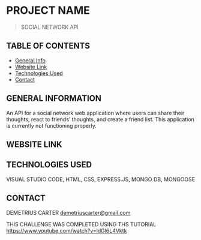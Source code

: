 # PROJECT NAME
>SOCIAL NETWORK API

## TABLE OF CONTENTS
* [General Info](#general-information)
* [Website Link](#website-link)
* [Technologies Used](#technologies-used)
* [Contact](#contact)


## GENERAL INFORMATION
An API for a social network web application where users can share their thoughts, react to friends’ thoughts, and create a friend list. This application is currently not functioning properly. 




## WEBSITE LINK



## TECHNOLOGIES USED
VISUAL STUDIO CODE,
HTML,
CSS,
EXPRESS.JS,
MONGO DB,
MONGOOSE

## CONTACT
DEMETRIUS CARTER
demetriuscarter@gmail.com

THIS CHALLENGE WAS COMPLETED USING THS TUTORIAL
https://www.youtube.com/watch?v=ldGl6L4Vktk
